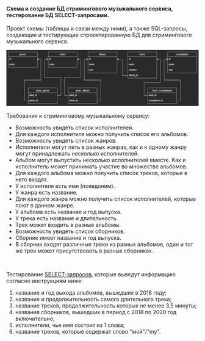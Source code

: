 #### Схема и создание БД стримингового музыкального сервиса, тестирование БД SELECT-запросами.

Проект схемы (таблицы и связи между ними), а также SQL-запросы, создающие и тестирующие спроектированную БД для стримингового музыкального сервиса.

![diagram](diagram.png)


Требования к стриминговому музыкальному сервису:
- Возможность увидеть список исполнителей.
- Для каждого исполнителя можно получить список его альбомов.
- Возможность увидеть список жанров.
- Исполнители могут петь в разных жанрах, как и к одному жанру могут принадлежать несколько исполнителей.
- Альбом могут выпустить несколько исполнителей вместе. Как и исполнитель может принимать участие во множестве альбомов.
- Для каждого альбома можно получить список треков, которые в него входят.
- У исполнителя есть имя (псевдоним).
- У жанра есть название.
- Для каждого жанра можно получить список исполнителей, которые поют в данном жанре.
- У альбома есть название и год выпуска.
- У трека есть название и длительность.
- Трек может входить в разные альбомы.
- Возможность увидеть список сборников.
- Сборник имеет название и год выпуска.
- В сборник входят различные треки из разных альбомов, один и тот же трек может присутствовать в разных сборниках.

<br/>

Тестирование [SELECT-запросов](select.sql), которые выведут информацию согласно инструкциям ниже:  

1. название и год выхода альбомов, вышедших в 2018 году;
2. название и продолжительность самого длительного трека;
3. название треков, продолжительность которых не менее 3,5 минуты;
4. названия сборников, вышедших в период с 2018 по 2020 год включительно;
5. исполнители, чье имя состоит из 1 слова;
6. название треков, которые содержат слово "мой"/"my". 
